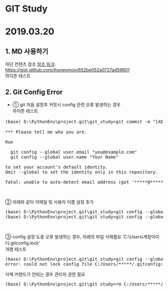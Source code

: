GIT Study
=========

# 2019.03.20

## 1. MD 사용하기
하단 컨텐츠 참조
[참조 링크]: https://gist.github.com/ihoneymon/652be052a0727ad59601  
하이픈 테스트

## 2. Git Config Error
- ① git 처음 설정후 커밋시 config 관련 오류 발생하는 경우  
하이픈 테스트
<pre>
(base) D:\PythonEnv\project.git\git_study>git commit -m "[ADD] 첫번째 파일 추가 'README.md'"

*** Please tell me who you are.

Run

  git config --global user.email "you@example.com"
  git config --global user.name "Your Name"

to set your account's default identity.
Omit --global to set the identity only in this repository.

fatal: unable to auto-detect email address (got '*****@*****-HP.(none)')
</pre><br>

② 아래와 같이 이메일 및 사용자 이름 설정 추가
<pre>
(base) D:\PythonEnv\project.git\git_study>git config --global user.email "******@gmail.com"
(base) D:\PythonEnv\project.git\git_study>git config --global user.name "****"
</pre><br>

③ config 설정 도중 오류 발생하는 경우, 아래의 파일 삭제필요
'C:\Users\계정아이디\.gitconfig.lock'  
개행 테스트
<pre>
(base) D:\PythonEnv\project.git\git_study>git config --global user.email "*******@gmail.com"
error: could not lock config file C:/Users/*****/.gitconfig: File exists	
</pre>

삭제 커맨드가 안되는 경우 관리자 권한 필요
<pre>
(base) D:\PythonEnv\project.git\git_study>rm C:/Users/*****/.gitconfig.lock
</pre><br>

[참조 링크]: https://stackoverflow.com/questions/25671785/git-fatal-unable-to-auto-detect-email-address

